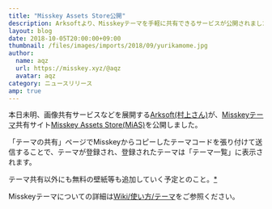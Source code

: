 ```yaml
---
title: "Misskey Assets Store公開"
description: Arksoftより、Misskeyテーマを手軽に共有できるサービスが公開されました。
layout: blog
date: 2018-10-05T20:00:00+09:00
thumbnail: /files/images/imports/2018/09/yurikamome.jpg
author:
  name: aqz
  url: https://misskey.xyz/@aqz
  avatar: aqz
category: ニュースリリース
amp: true
---
```

本日未明、画像共有サービスなどを展開する[Arksoft(村上さん)](https://www.ppn.pw/)が、[Misskeyテーマ](../../../../wiki/usage/theme/)共有サイト[Misskey Assets Store(MiAS)](https://assets.msky.cafe/)を公開しました。

「テーマの共有」ページでMisskeyからコピーしたテーマコードを張り付けて送信することで、テーマが登録され、登録されたテーマは「テーマ一覧」に表示されます。

テーマ共有以外にも無料の壁紙等も追加していく予定とのこと。[*](https://misskey.xyz/notes/5bb6dd058fe642004e0a0e7d)

Misskeyテーマについての詳細は[Wiki/使い方/テーマ](../../../../wiki/usage/theme/)をご参照ください。
